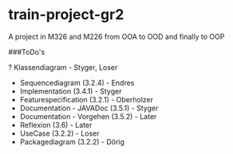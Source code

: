 train-project-gr2
=================

A project in M326 and M226 from OOA to OOD and finally to OOP


###ToDo's

? Klassendiagram - Styger, Loser

- Sequencediagram (3.2.4) - Endres
- Implementation (3.4.1) - Styger
- Featurespecification (3.2.1) - Oberholzer
- Documentation - JAVADoc (3.5.1) - Styger
- Documentation - Vorgehen (3.5.2) - Later
- Reflexion (3.6) - Later
- UseCase (3.2.2) - Loser
- Packagediagram (3.2.2) - Dörig
